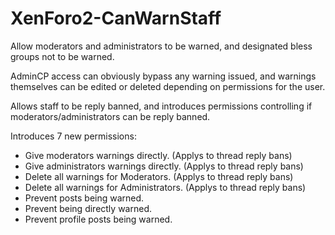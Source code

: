 # XenForo2-CanWarnStaff

Allow moderators and administrators to be warned, and designated bless groups not to be warned.

AdminCP access can obviously bypass any warning issued, and warnings themselves can be edited or deleted depending on permissions for the user.

Allows staff to be reply banned, and introduces permissions controlling if moderators/administrators can be reply banned.

Introduces 7 new permissions:

- Give moderators warnings directly. (Applys to thread reply bans)
- Give administrators warnings directly. (Applys to thread reply bans)
- Delete all warnings for Moderators. (Applys to thread reply bans)
- Delete all warnings for Administrators. (Applys to thread reply bans)
- Prevent posts being warned.
- Prevent being directly warned.
- Prevent profile posts being warned.